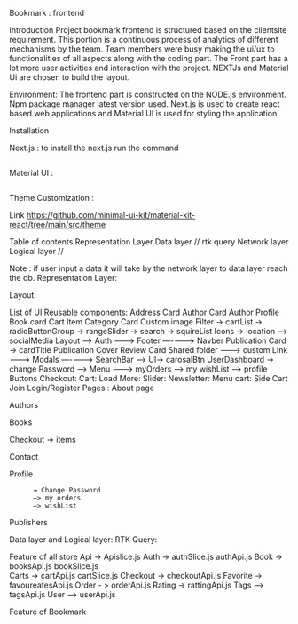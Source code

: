 Bookmark : frontend


Introduction 
Project bookmark frontend is structured based on the clientsite requirement. This portion is a continuous process of analytics of different mechanisms by the team. Team members were busy making the ui/ux to functionalities of all aspects along with the coding part. The Front part has a lot more user activities and interaction with the project. NEXTJs and Material Ui are chosen to build the layout. 


Environment:
The frontend part is constructed on the NODE.js environment. Npm package manager latest version used. Next.js is used to create react based web applications and Material UI is used for styling the application. 

Installation

Next.js :  to install the next.js run the command 
```

```
Material UI : 
``` 

```

Theme Customization : 

Link https://github.com/minimal-ui-kit/material-kit-react/tree/main/src/theme 


Table of contents
Representation Layer
Data layer // rtk query
Network layer 
Logical layer // 

Note :  if user input a data it will take by the network layer to data layer reach the db.
Representation Layer:

Layout: 


 List of UI Reusable components:
Address Card
Author Card
Author Profile
Book card 
Cart Item
Category Card
Custom image
Filter -> cartList 
          -> radioButtonGroup 
         -> rangeSlider
         -> search
        -> squireList
Icons  → location
          —> socialMedia
Layout
       —-> Auth 
      —--> Footer
     —----> Navber
Publication Card  -> cardTitle
Publication Cover
Review Card
Shared folder
              —--> custom LInk
               —--> Modals
             —----> SearchBar
                 —-> UI→ carosalBtn
UserDashboard
                    → change Password
                 —-> Menu 
                —--> myOrders 
                 —-> my wishList
                   —> profile
Buttons
 Checkout:
 Cart:
 Load More:
 Slider:
 Newsletter:
 Menu cart:
 Side Cart
 Join
 Login/Register
Pages : 
About page 


Authors


Books


Checkout → items 


Contact 


Profile 
        
          → Change Password
          —> my orders
          —> wishList 
Publishers


 Data layer and Logical layer:
 RTK Query:  

 Feature of all store 
Api -> Apislice.js
Auth → authSlice.js  authApi.js 
Book → booksApi.js bookSlice.js  
Carts → cartApi.js cartSlice.js
Checkout -> checkoutApi.js
Favorite  -> favoureatesApi.js
Order    - > orderApi.js
Rating   → rattingApi.js 
Tags    —> tagsApi.js
User   —> userApi.js

Feature of Bookmark



